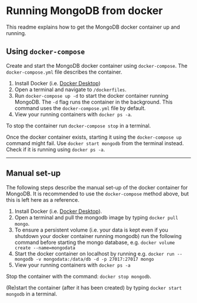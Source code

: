 # Running MongoDB from docker
This readme explains how to get the MongoDB docker container up and running.

## Using `docker-compose`
Create and start the MongoDB docker container using `docker-compose`.
The `docker-compose.yml` file describes the container.
1. Install Docker (i.e.
   [Docker Desktop](https://www.docker.com/products/docker-desktop))
2. Open a terminal and navigate to `/dockerfiles`.
3. Run `docker-compose up -d` to start the docker container running MongoDB.
   The `-d` flag runs the container in the background. This command uses the
   `docker-compose.yml` file by default.
4. View your running containers with `docker ps -a`.

To stop the container run `docker-compose stop` in a terminal.

Once the docker container exists, starting it using the `docker-compose up`
command might fail. Use `docker start mongodb` from the terminal instead.
Check if it is running using `docker ps -a`.

<hr>

## Manual set-up
The following steps describe the manual set-up of the docker container for
MongoDB. It is recommended to use the `docker-compose` method above, but this
is left here as a reference.
1. Install Docker (i.e.
   [Docker Desktop](https://www.docker.com/products/docker-desktop)).
2. Open a terminal and pull the mongodb image by typing `docker pull mongo`.
3. To ensure a persistent volume (i.e. your data is kept even if you shutdown
   your docker container running mongodb) run the following command before
   starting the mongo database, e.g. `docker volume create --name=mongodata`
4. Start the docker container on localhost by running e.g.
   `docker run --mongodb -v mongodata:/data/db -d -p 27017:27017 mongo`
5. View your running containers with `docker ps -a`

Stop the container with the command: `docker stop mongodb`.

(Re)start the container (after it has been created) by typing
`docker start mongodb` in a terminal.
